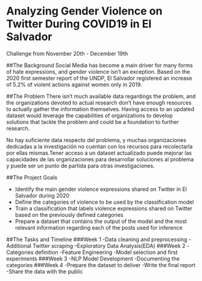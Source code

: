 # Analyzing Gender Violence on Twitter During COVID19 in El Salvador
Challenge from November 20th - December 19th

##The Background 
Social Media has become a main driver for many forms of hate expressions, and gender violence isn’t an exception. Based on the 2020 first semester report of the UNDP, El Salvador registered an increase of 5.2% of violent actions against women only in 2019.

##The Problem
There isn’t much available data regardings the problem, and the organizations devoted to actual research don’t have enough resources to actually gather the information themselves. Having access to an updated dataset would leverage the capabilities of organizations to develop solutions that tackle the problem and could be a foundation to further research.

No hay suficiente data respecto del problema, y muchas organizaciones dedicadas a la investigación no cuentan con los recursos para recolectarla por ellas mismas.Tener acceso a un dataset actualizado puede mejorar las capacidades de las organizaciones para desarrollar soluciones al problema y puede ser un punto de partida para otras investigaciones.

##The Project Goals
* Identify the main gender violence expressions shared on Twitter in El Salvador during 2020
* Define the categories of violence to be used by the classification model
* Train a classification that labels violence expressions shared on Twitter based on the previously defined categories
* Prepare a dataset that contains the output of the model and the most relevant information regarding each of the posts used for inference

##The Tasks and Timeline
###Week 1
-Data cleaning and preprocessing 
-Additional Twitter scraping
–Exploratory Data Analysis(EDA)
###Week 2
-Categories definition
-Feature Engineering
-Model selection and first experiments
###Week 3
-NLP Model Development
-Documenting the categories
###Week 4
-Prepare the dataset to deliver
-Write the final report
-Share the data with the public
